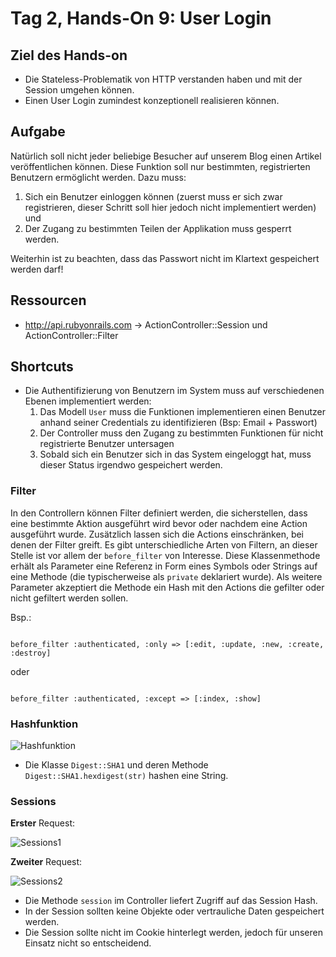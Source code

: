 # Tag 2, Hands-On 9: User Login

## Ziel des Hands-on

* Die Stateless-Problematik von HTTP verstanden haben und mit der Session umgehen können.
* Einen User Login zumindest konzeptionell realisieren können.

## Aufgabe

Natürlich soll nicht jeder beliebige Besucher auf unserem Blog einen Artikel veröffentlichen können. Diese Funktion soll nur bestimmten, registrierten Benutzern ermöglicht werden. Dazu muss:

1. Sich ein Benutzer einloggen können (zuerst muss er sich zwar registrieren, dieser Schritt soll hier jedoch nicht implementiert werden) und
2. Der Zugang zu bestimmten Teilen der Applikation muss gesperrt werden.

Weiterhin ist zu beachten, dass das Passwort nicht im Klartext gespeichert werden darf!

## Ressourcen

* http://api.rubyonrails.com -> ActionController::Session und ActionController::Filter

## Shortcuts

* Die Authentifizierung von Benutzern im System muss auf verschiedenen Ebenen implementiert werden:
  1. Das Modell <code>User</code> muss die Funktionen implementieren einen Benutzer anhand seiner Credentials zu identifizieren (Bsp: Email + Passwort)
  2. Der Controller muss den Zugang zu bestimmten Funktionen für nicht registrierte Benutzer untersagen
  3. Sobald sich ein Benutzer sich in das System eingeloggt hat, muss dieser Status irgendwo gespeichert werden.

### Filter

In den Controllern können Filter definiert werden, die sicherstellen, dass eine bestimmte Aktion ausgeführt wird bevor oder nachdem eine Action ausgeführt wurde. Zusätzlich lassen sich die Actions einschränken, bei denen der Filter greift. Es gibt unterschiedliche Arten von Filtern, an dieser Stelle ist vor allem der <code>before_filter</code> von Interesse. Diese Klassenmethode erhält als Parameter eine Referenz in Form eines Symbols oder Strings auf eine Methode (die typischerweise als <code>private</code> deklariert wurde). Als weitere Parameter akzeptiert die Methode ein Hash mit den Actions die gefilter oder nicht gefiltert werden sollen.

Bsp.:

<pre><code>
before_filter :authenticated, :only => [:edit, :update, :new, :create, :destroy]
</code></pre>

oder 

<pre><code>
before_filter :authenticated, :except => [:index, :show]
</code></pre>

### Hashfunktion

![Hashfunktion](/Users/dbreuer/Desktop/Hashfunktion.png)

* Die Klasse <code>Digest::SHA1</code> und deren Methode <code>Digest::SHA1.hexdigest(str)</code> hashen eine String.

### Sessions

**Erster** Request:

![Sessions1](/Users/dbreuer/Desktop/sessions1.png)

**Zweiter** Request:

![Sessions2](/Users/dbreuer/Desktop/sessions2.png)

* Die Methode <code>session</code> im Controller liefert Zugriff auf das Session Hash.
* In der Session sollten keine Objekte oder vertrauliche Daten gespeichert werden.
* Die Session sollte nicht im Cookie hinterlegt werden, jedoch für unseren Einsatz nicht so entscheidend.
